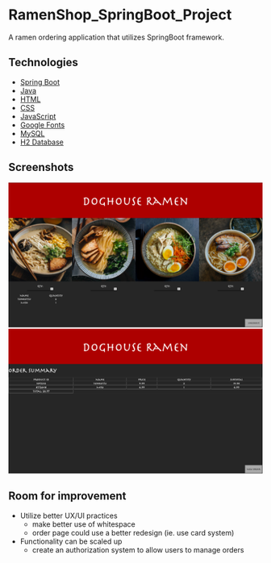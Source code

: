 # RamenShop_SpringBoot_Project
A ramen ordering application that utilizes SpringBoot framework.

## Technologies
* [Spring Boot](https://docs.spring.io/spring-boot/docs/current/reference/htmlsingle/)
* [Java](https://docs.oracle.com/en/java/)
* [HTML](https://www.w3schools.com/TAgs/default.asp)
* [CSS](https://www.w3schools.com/css/default.asp)
* [JavaScript](https://www.w3schools.com/js/default.asp)
* [Google Fonts](https://fonts.google.com/)
* [MySQL](https://dev.mysql.com/doc/)
* [H2 Database](https://www.h2database.com/html/main.html)

## Screenshots
![](page1.png)
![](page2.png)

## Room for improvement
* Utilize better UX/UI practices 
  - make better use of whitespace
  - order page could use a better redesign (ie. use card system)
* Functionality can be scaled up 
  - create an authorization system to allow users to manage orders

